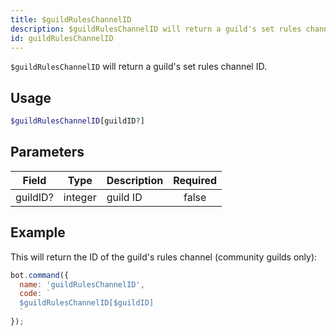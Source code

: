 ```yaml
---
title: $guildRulesChannelID 
description: $guildRulesChannelID will return a guild's set rules channel ID.
id: guildRulesChannelID
---
```


`$guildRulesChannelID` will return a guild's set rules channel ID.

## Usage

```php
$guildRulesChannelID[guildID?]
```

## Parameters 


| Field    | Type    | Description | Required |
| -------- | ------- | ----------- |:--------:|
| guildID? | integer | guild ID    |    false    |


## Example

This will return the ID of the guild's rules channel (community guilds only):

```javascript
bot.command({
  name: 'guildRulesChannelID',
  code: `
  $guildRulesChannelID[$guildID]
  `
});
```

